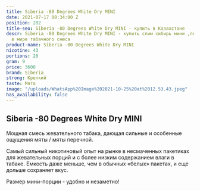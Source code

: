 ```yaml
---
title: Siberia -80 Degrees White Dry MINI
date: 2021-07-17 08:34:00 Z
position: 282
title-seo: Siberia -80 Degrees White Dry MINI - купить в Казахстане
descr: Siberia -80 Degrees White Dry MINI - купить слим сибирь мини ,легендарная новинка
  в мире табачного снюса
product-name: Siberia -80 Degrees White Dry MINI
nicotine: 43
portions: 20
gram: 9
price: 3600
brand: Siberia
strong: Крепкий
taste: Мята
image: "/uploads/WhatsApp%20Image%202021-10-25%20at%2012.53.43.jpeg"
has_availability: false
---
```


## **Siberia -80 Degrees White Dry MINI**
Мощная смесь жевательного табака, дающая сильные и особенные ощущения мяты / мяты перечной.
 
Самый сильный никотиновый опыт на рынке в несмаченных пакетиках для жевательных порций и с более низким содержанием влаги в табаке. Емкость даже меньше, чем в обычных «белых» пакетах, и еще дольше сохраняет вкус.
 
Размер мини-порции - удобно и незаметно!